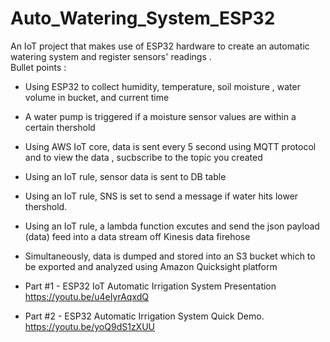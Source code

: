 # Auto_Watering_System_ESP32
An IoT project that makes use of ESP32 hardware to create an automatic watering system and register sensors' readings .  
Bullet points : 
- Using ESP32 to collect humidity, temperature, soil moisture , water volume in bucket, and current time
- A water pump is triggered if a moisture sensor values are within a certain thershold
- Using AWS IoT core, data is sent every 5 second using MQTT protocol and to view the data , sucbscribe to the topic you created
- Using an IoT rule, sensor data is sent to DB table
- Using an IoT rule, SNS is set to send a message if water hits lower thershold.
- Using an IoT rule,  a lambda function excutes and send the json payload (data) feed into a data stream off Kinesis data firehose 
- Simultaneously, data is dumped and stored into an S3 bucket which to be exported and analyzed using Amazon Quicksight platform   
 
- Part #1 - ESP32 IoT  Automatic Irrigation System Presentation
https://youtu.be/u4eIyrAqxdQ

- Part #2 - ESP32 Automatic Irrigation System Quick Demo.
https://youtu.be/yoQ9dS1zXUU
